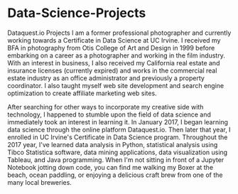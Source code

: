 # Data-Science-Projects
Dataquest.io Projects
I am a former professional photographer and currently working towards a Certificate in Data Science at UC Irvine. I received my BFA in photography from Otis College of Art and Design in 1999 before embarking on a career as a photographer and working in the film industry. With an interest in business, I also received my California real estate and insurance licenses (currently expired) and works in the commercial real estate industry as an office administrator and previously a property coordinator. I also taught myself web site development and search engine optimization to create affiliate marketing web sites.

After searching for other ways to incorporate my creative side with technology, I happened to stumble upon the field of data science and immediately took an interest in learning it. In January 2017, I began learning data science through the online platform Dataquest.io. Then later that year, I enrolled in UC Irvine's Certificate in Data Science program. Throughout the 2017 year, I've learned data analysis in Python, statistical analysis using Tibco Statistica software, data mining applications, data visualization using Tableau, and Java programming. When I'm not sitting in front of a Jupyter Notebook jotting down code, you can find me walking my Boxer at the beach, ocean paddling, or enjoying a delicious craft brew from one of the many local breweries. 
